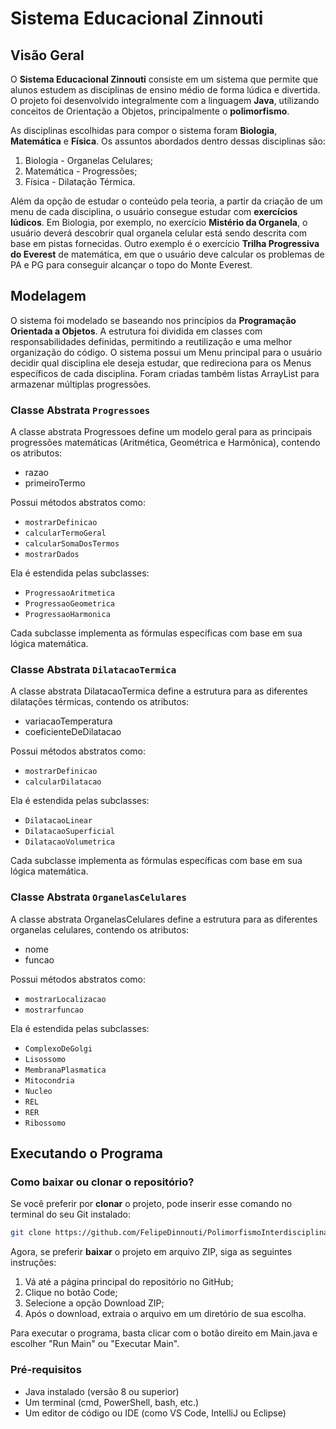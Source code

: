 # Sistema Educacional Zinnouti

## Visão Geral

O **Sistema Educacional Zinnouti** consiste em um sistema que permite que alunos estudem as disciplinas de ensino médio de forma lúdica e divertida. O projeto foi desenvolvido integralmente com a linguagem **Java**, utilizando conceitos de Orientação a Objetos, principalmente o **polimorfismo**.

As disciplinas escolhidas para compor o sistema foram **Biologia**, **Matemática** e **Física**. Os assuntos abordados dentro dessas disciplinas são:
1. Biologia - Organelas Celulares;
2. Matemática - Progressões;
3. Física - Dilatação Térmica.

Além da opção de estudar o conteúdo pela teoria, a partir da criação de um menu de cada disciplina, o usuário consegue estudar com **exercícios lúdicos**. Em Biologia, por exemplo, no exercício **Mistério da Organela**, o usuário deverá descobrir qual organela celular está sendo descrita com base em pistas fornecidas. Outro exemplo é o exercício **Trilha Progressiva do Everest** de matemática, em que o usuário deve calcular os problemas de PA e PG para conseguir alcançar o topo do Monte Everest.

## Modelagem

O sistema foi modelado se baseando nos princípios da **Programação Orientada a Objetos**. A estrutura foi dividida em classes com responsabilidades definidas, permitindo a reutilização e uma melhor organização do código. 
O sistema possui um Menu principal para o usuário decidir qual disciplina ele deseja estudar, que redireciona para os Menus específicos de cada disciplina. Foram criadas também listas ArrayList para armazenar múltiplas progressões.

### Classe Abstrata `Progressoes`
A classe abstrata Progressoes define um modelo geral para as principais progressões matemáticas (Aritmética, Geométrica e Harmônica), contendo os atributos: 
- razao
- primeiroTermo

Possui métodos abstratos como:
- `mostrarDefinicao`
- `calcularTermoGeral`
- `calcularSomaDosTermos`
- `mostrarDados`

Ela é estendida pelas subclasses:
- `ProgressaoAritmetica`
- `ProgressaoGeometrica`
- `ProgressaoHarmonica`

Cada subclasse implementa as fórmulas específicas com base em sua lógica matemática.

### Classe Abstrata `DilatacaoTermica`
A classe abstrata DilatacaoTermica define a estrutura para as diferentes dilatações térmicas, contendo os atributos:
- variacaoTemperatura
- coeficienteDeDilatacao

Possui métodos abstratos como:
- `mostrarDefinicao`
- `calcularDilatacao`

Ela é estendida pelas subclasses:
- `DilatacaoLinear`
- `DilatacaoSuperficial`
- `DilatacaoVolumetrica`

Cada subclasse implementa as fórmulas específicas com base em sua lógica matemática.

### Classe Abstrata `OrganelasCelulares`
A classe abstrata OrganelasCelulares define a estrutura para as diferentes organelas celulares, contendo os atributos:
- nome
- funcao

Possui métodos abstratos como:
- `mostrarLocalizacao`
- `mostrarfuncao`

Ela é estendida pelas subclasses:
- `ComplexoDeGolgi`
- `Lisossomo`
- `MembranaPlasmatica`
- `Mitocondria`
- `Nucleo`
- `REL`
- `RER`
- `Ribossomo`

## Executando o Programa

### Como baixar ou clonar o repositório?

Se você preferir por **clonar** o projeto, pode inserir esse comando no terminal do seu Git instalado:
```bash
git clone https://github.com/FelipeDinnouti/PolimorfismoInterdisciplinar_FelipeDinnouti_GabrielZiani
```

Agora, se preferir **baixar** o projeto em arquivo ZIP, siga as seguintes instruções:

1. Vá até a página principal do repositório no GitHub;
2. Clique no botão Code;
3. Selecione a opção Download ZIP;
4. Após o download, extraia o arquivo em um diretório de sua escolha.

Para executar o programa, basta clicar com o botão direito em Main.java e escolher "Run Main" ou "Executar Main".

### Pré-requisitos

- Java instalado (versão 8 ou superior)
- Um terminal (cmd, PowerShell, bash, etc.)
- Um editor de código ou IDE (como VS Code, IntelliJ ou Eclipse)
